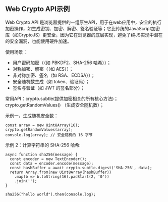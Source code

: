 ## Web Crypto API示例

Web Crypto API 是浏览器提供的一组原生API，用于在web应用中，安全的执行加密操作，如生成密钥、加密、解密、签名验证等；它比传统的JavaScript加密库（如CryptoJS）更安全，因为它在浏览器的底层实现，避免了纯JS实现中潜在的安全漏洞，也能使用硬件加速。

使用场景：
- 用户密码加密（（如 PBKDF2、SHA-256 哈希））；
- 对称加密、解密（（如 AES））；
- 非对称加密、签名（如 RSA、ECDSA））；
- 安全随机数生成（如 token、验证码）；
- 签名与验证（如 JWT 的签名部分）；

常用API：crypto.subtle(提供加密相关的所有核心方法)；crypto.getRandomValues() （生成安全随机数）；

示例一，生成随机安全数：
```
const array = new Uint8Array(16);
crypto.getRandomValues(array);
console.log(array); // 安全随机的 16 字节
```

示例 2：计算字符串的 SHA-256 哈希:
```
async function sha256(message) {
  const encoder = new TextEncoder();
  const data = encoder.encode(message);
  const hashBuffer = await crypto.subtle.digest('SHA-256', data);
  return Array.from(new Uint8Array(hashBuffer))
    .map(b => b.toString(16).padStart(2, '0'))
    .join('');
}

sha256("hello world").then(console.log);
```
